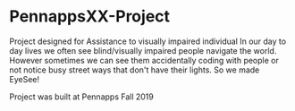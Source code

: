 # PennappsXX-Project
Project designed for Assistance to visually impaired individual
In our day to day lives we often see blind/visually impaired people navigate the world. However sometimes we can see them accidentally coding with people or not notice busy street ways that don't have their lights. So we made EyeSee!

Project was built at Pennapps Fall 2019
